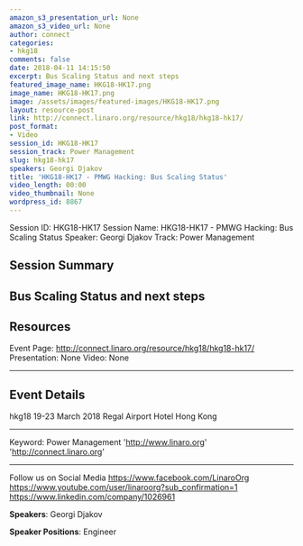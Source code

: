 ```yaml
---
amazon_s3_presentation_url: None
amazon_s3_video_url: None
author: connect
categories:
- hkg18
comments: false
date: 2018-04-11 14:15:50
excerpt: Bus Scaling Status and next steps
featured_image_name: HKG18-HK17.png
image_name: HKG18-HK17.png
image: /assets/images/featured-images/HKG18-HK17.png
layout: resource-post
link: http://connect.linaro.org/resource/hkg18/hkg18-hk17/
post_format:
- Video
session_id: HKG18-HK17
session_track: Power Management
slug: hkg18-hk17
speakers: Georgi Djakov
title: 'HKG18-HK17 - PMWG Hacking: Bus Scaling Status'
video_length: 00:00
video_thumbnail: None
wordpress_id: 8867
---
```


Session ID: HKG18-HK17
Session Name: HKG18-HK17 - PMWG Hacking: Bus Scaling Status
Speaker: Georgi Djakov
Track: Power Management

## Session Summary

## Bus Scaling Status and next steps

## Resources

Event Page: http://connect.linaro.org/resource/hkg18/hkg18-hk17/
Presentation: None
Video: None

---

## Event Details

hkg18
19-23 March 2018
Regal Airport Hotel Hong Kong

---

Keyword: Power Management
'http://www.linaro.org'
'http://connect.linaro.org'

---

Follow us on Social Media
https://www.facebook.com/LinaroOrg
https://www.youtube.com/user/linaroorg?sub_confirmation=1
https://www.linkedin.com/company/1026961

**Speakers**: Georgi Djakov

**Speaker Positions**: Engineer